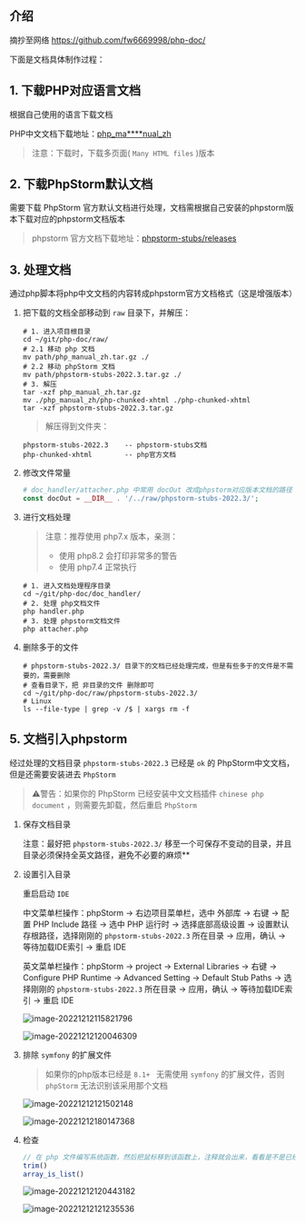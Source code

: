 ## 介绍

摘抄至网络 https://github.com/fw6669998/php-doc/

下面是文档具体制作过程：

## 1. 下载PHP对应语言文档

根据自己使用的语言下载文档

PHP中文文档下载地址：[php_ma****nual_zh](https://www.php.net/distributions/manual/php_manual_zh.tar.gz)

> 注意：下载时，下载多页面( `Many HTML files` )版本

## 2. 下载PhpStorm默认文档

需要下载 PhpStorm 官方默认文档进行处理，文档需根据自己安装的phpstorm版本下载对应的phpstorm文档版本

> phpstorm 官方文档下载地址：[phpstorm-stubs/releases](https://github.com/JetBrains/phpstorm-stubs/releases)

## 3. 处理文档

通过php脚本将php中文文档的内容转成phpstorm官方文档格式（这是增强版本）

1. 把下载的文档全部移动到 `raw` 目录下，并解压：

   ```shell
   # 1. 进入项目根目录
   cd ~/git/php-doc/raw/
   # 2.1 移动 php 文档
   mv path/php_manual_zh.tar.gz ./
   # 2.2 移动 phpStorm 文档
   mv path/phpstorm-stubs-2022.3.tar.gz ./
   # 3. 解压
   tar -xzf php_manual_zh.tar.gz
   mv ./php_manual_zh/php-chunked-xhtml ./php-chunked-xhtml
   tar -xzf phpstorm-stubs-2022.3.tar.gz
   ```

   > 解压得到文件夹：

   ```text
   phpstorm-stubs-2022.3    -- phpstorm-stubs文档
   php-chunked-xhtml        -- php官方文档
   ```

2. 修改文件常量

   ```php
   # doc_handler/attacher.php 中常用 docOut 改成phpstorm对应版本文档的路径
   const docOut = __DIR__ . '/../raw/phpstorm-stubs-2022.3/';
   ```

3. 进行文档处理

   > 注意：推荐使用 php7.x 版本，亲测：
   > - 使用 php8.2 会打印非常多的警告
   > - 使用 php7.4 正常执行

   ```shell
   # 1. 进入文档处理程序目录
   cd ~/git/php-doc/doc_handler/
   # 2. 处理 php文档文件
   php handler.php
   # 3. 处理 phpstorm文档文件 
   php attacher.php
   ```

4. 删除多于的文件

   ```shell
   # phpstorm-stubs-2022.3/ 目录下的文档已经处理完成，但是有些多于的文件是不需要的，需要删除
   # 查看目录下，把 非目录的文件 删除即可
   cd ~/git/php-doc/raw/phpstorm-stubs-2022.3/
   # Linux
   ls --file-type | grep -v /$ | xargs rm -f
   ```

## 5. 文档引入phpstorm

经过处理的文档目录 `phpstorm-stubs-2022.3` 已经是 `ok` 的 PhpStorm中文文档，但是还需要安装进去 `PhpStorm`

> ⚠️警告：如果你的 PhpStorm 已经安装中文文档插件 `chinese php document` ，则需要先卸载，然后重启 `PhpStorm`

1. 保存文档目录

   注意：最好把 `phpstorm-stubs-2022.3/` 移至一个可保存不变动的目录，并且目录必须保持全英文路径，避免不必要的麻烦**

2. 设置引入目录

   重启启动 `IDE`

   中文菜单栏操作：phpStorm -> 右边项目菜单栏，选中 外部库 -> 右键 -> 配置 PHP Include 路径 -> 选中 PHP 运行时 ->
   选择底部高级设置 ->  设置默认存根路径，选择刚刚的 `phpstorm-stubs-2022.3` 所在目录 -> 应用，确认 -> 等待加载IDE索引 ->
   重启 IDE

   英文菜单栏操作：phpStorm -> project -> External Libraries -> 右键 -> Configure PHP Runtime -> Advanced Setting ->
   Default Stub Paths -> 选择刚刚的 `phpstorm-stubs-2022.3` 所在目录 -> 应用，确认 -> 等待加载IDE索引 -> 重启 IDE

   ![image-20221212115821796](README.assets/image-20221212115821796.png)

   ![image-20221212120046309](README.assets/image-20221212120046309.png)

3. 排除 `symfony` 的扩展文件

   > 如果你的php版本已经是 `8.1+ ` 无需使用 `symfony` 的扩展文件，否则 `phpStorm` 无法识别该采用那个文档

   ![image-20221212121502148](README.assets/image-20221212121502148.png)

   ![image-20221212180147368](README.assets/image-20221212180147368.png)

3. 检查

   ```php
   // 在 php 文件编写系统函数，然后把鼠标移到该函数上，注释就会出来，看看是不是已经是中文版本文档
   trim()
   array_is_list()
   ```

   ![image-20221212120443182](README.assets/image-20221212120443182.png)

   ![image-20221212121235536](README.assets/image-20221212121235536.png)
   
   
